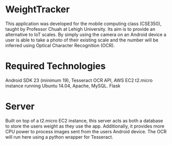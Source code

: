 # WeightTracker

This application was developed for the mobile computing class (CSE350), taught by Professor Chuah at Lehigh University. Its aim is to provide an alternative to IoT scales. By simply using the camera on an Android device a user is able to take a photo of their existing scale and the number will be inferred using Optical Character Recognition (OCR).

# Required Technologies

Android SDK 23 (minimum 19), Tesseract OCR API, AWS EC2 t2.micro instance running Ubuntu 14.04, Apache, MySQL. Flask

# Server

Built on top of a t2.micro EC2 instance, this server acts as both a database to store the users weight as they use the app. Additionally, it provides more CPU power to process images sent from the users Android device. The OCR will run here using a python wrapper for Tesseract.